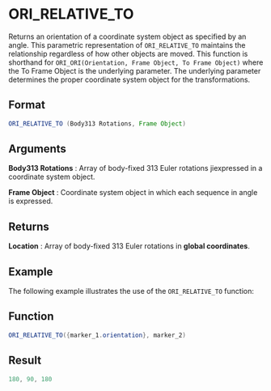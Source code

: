 # ORI_RELATIVE_TO

Returns an orientation of a coordinate system object as specified by an angle. This parametric representation of `ORI_RELATIVE_TO` maintains the relationship regardless of how other objects are moved.
This function is shorthand for `ORI_ORI(Orientation, Frame Object, To Frame Object)` where the To Frame Object is the underlying parameter. The underlying parameter determines the proper coordinate system object for the transformations.

## Format

```java
ORI_RELATIVE_TO (Body313 Rotations, Frame Object)
```

## Arguments

 

**Body313 Rotations** 
: Array of body-fixed 313 Euler rotations jiexpressed in a coordinate system object.


**Frame Object**
: Coordinate system object in which each sequence in angle is expressed.


## Returns
**Location**
: Array of body-fixed 313 Euler rotations in **global coordinates**.

## Example

The following example illustrates the use of the `ORI_RELATIVE_TO` function:

 



## Function 
```java
ORI_RELATIVE_TO({marker_1.orientation}, marker_2)
```

## Result  
```java
180, 90, 180
```
